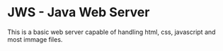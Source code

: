 # JWS - Java Web Server
This is a basic web server capable of handling html, css, javascript and most immage files.

